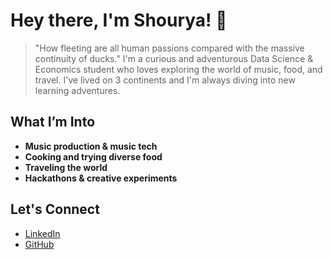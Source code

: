# Hey there, I'm Shourya! 👋
> "How fleeting are all human passions compared with the massive continuity of ducks."
I'm a curious and adventurous Data Science & Economics student who loves exploring the world of music, food, and travel. I've lived on 3 continents and I'm always diving into new learning adventures.
## What I’m Into
- **Music production & music tech**
- **Cooking and trying diverse food**
- **Traveling the world**
- **Hackathons & creative experiments**



## Let's Connect
- [LinkedIn](https://www.linkedin.com/in/shouryadav/)
- [GitHub](https://github.com/shourya0523)
